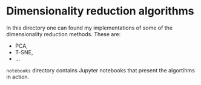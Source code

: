 # Dimensionality reduction algorithms

In this directory one can found my implementations of some of the dimensionality reduction methods.
These are:

* PCA,
* T-SNE,
* &hellip;

`notebooks` directory contains Jupyter notebooks that present the algortihms in action.
